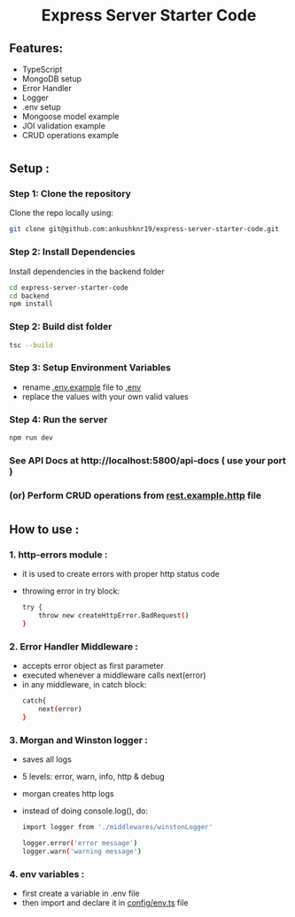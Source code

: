 <h1 align="center"> Express Server Starter Code </h1>

## Features:

-  TypeScript
-  MongoDB setup
-  Error Handler
-  Logger
-  .env setup
-  Mongoose model example
-  JOI validation example
-  CRUD operations example

#

## Setup :

### Step 1: Clone the repository

Clone the repo locally using:

```sh
git clone git@github.com:ankushknr19/express-server-starter-code.git
```

### Step 2: Install Dependencies

Install dependencies in the backend folder

```sh
cd express-server-starter-code
cd backend
npm install
```

### Step 2: Build dist folder

```sh
tsc --build
```

### Step 3: Setup Environment Variables

-  rename [.env.example](./backend/.env.example) file to [.env](/)
-  replace the values with your own valid values

### Step 4: Run the server

```sh
npm run dev
```

### See API Docs at <a> http://localhost:5800/api-docs </a> ( use your port )

### (or) Perform CRUD operations from [rest.example.http](./backend/rest.example.http.http) file

#

## How to use :

### 1. http-errors module :

-  it is used to create errors with proper http status code
-  throwing error in try block:

   ```sh
   try {
       throw new createHttpError.BadRequest()
   }

   ```

### 2. Error Handler Middleware :

-  accepts error object as first parameter
-  executed whenever a middleware calls next(error)
-  in any middleware, in catch block:
   ```sh
   catch{
       next(error)
   }
   ```

### 3. Morgan and Winston logger :

-  saves all logs
-  5 levels: error, warn, info, http & debug
-  morgan creates http logs
-  instead of doing console.log(), do:

   ```sh
   import logger from './middlewares/winstonLogger'

   logger.error('error message')
   logger.warn('warning message')
   ```

### 4. env variables :

-  first create a variable in .env file
-  then import and declare it in [config/env.ts](./backend/src/config/env.ts) file

#

